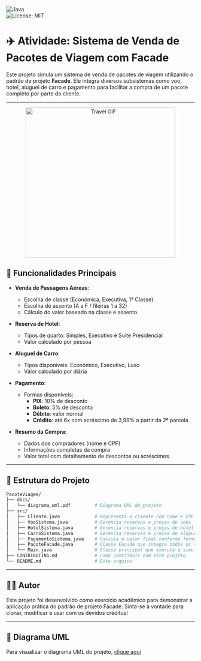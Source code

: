 ![Java](https://img.shields.io/badge/Java-ED8B00?style=for-the-badge&logo=java&logoColor=white)  
![License: MIT](https://img.shields.io/badge/License-MIT-yellow.svg)

# ✈️ Atividade: Sistema de Venda de Pacotes de Viagem com Facade

Este projeto simula um sistema de venda de pacotes de viagem utilizando o padrão de projeto **Facade**. Ele integra diversos subsistemas como voo, hotel, aluguel de carro e pagamento para facilitar a compra de um pacote completo por parte do cliente.

---

<p align="center">
  <img src="https://media.giphy.com/media/xT9IgzoKnwFNmISR8I/giphy.gif" width="400" alt="Travel GIF">
</p>

## 🎯 Funcionalidades Principais

- **Venda de Passagens Aéreas**:
  - Escolha de classe (Econômica, Executiva, 1ª Classe)
  - Escolha de assento (A a F / fileiras 1 a 32)
  - Cálculo do valor baseado na classe e assento

- **Reserva de Hotel**:
  - Tipos de quarto: Simples, Executivo e Suíte Presidencial
  - Valor calculado por pessoa

- **Aluguel de Carro**:
  - Tipos disponíveis: Econômico, Executivo, Luxo
  - Valor calculado por diária

- **Pagamento**:
  - Formas disponíveis:
    - **PIX**: 10% de desconto
    - **Boleto**: 5% de desconto
    - **Débito**: valor normal
    - **Crédito**: até 6x com acréscimo de 3,99% a partir da 2ª parcela

- **Resumo da Compra**:
  - Dados dos compradores (nome e CPF)
  - Informações completas da compra
  - Valor total com detalhamento de descontos ou acréscimos

---

## 🧱 Estrutura do Projeto

```bash
PacoteViagem/
├── docs/
│   └── diagrama_uml.pdf         # Diagrama UML do projeto
├── src/
│   ├── Cliente.java             # Representa o cliente com nome e CPF
│   ├── VooSistema.java          # Gerencia reservas e preços de voos
│   ├── HotelSistema.java        # Gerencia reservas e preços de hotel
│   ├── CarroSistema.java        # Gerencia reservas e preços de aluguel de carro
│   ├── PagamentoSistema.java    # Calcula o valor final conforme forma de pagamento
│   ├── PacoteFacade.java        # Classe Facade que integra todos os subsistemas
│   └── Main.java                # Classe principal que executa a simulação
├── CONTRIBUTING.md              # Como contribuir com este projeto
└── README.md                    # Este arquivo
```

---

## 👨‍💻 Autor
Este projeto foi desenvolvido como exercício acadêmico para demonstrar a aplicação prática do padrão de projeto Facade.
Sinta-se à vontade para clonar, modificar e usar com os devidos créditos!

---

## 📄 Diagrama UML
Para visualizar o diagrama UML do projeto, [clique aqui](https://github.com/MyckaelAndrade/design-patterns/blob/MyckaelAndrade-atividade-10/Atividade%2010/docs/diagrama_uml.pdf)
